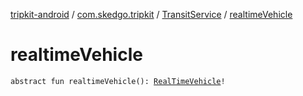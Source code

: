 [tripkit-android](../../index.md) / [com.skedgo.tripkit](../index.md) / [TransitService](index.md) / [realtimeVehicle](./realtime-vehicle.md)

# realtimeVehicle

`abstract fun realtimeVehicle(): `[`RealTimeVehicle`](../../skedgo.tripkit.routing/-real-time-vehicle/index.md)`!`